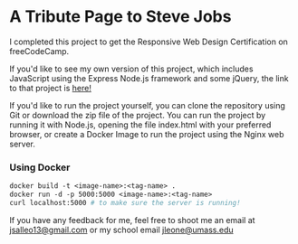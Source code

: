 # A Tribute Page to Steve Jobs
I completed this project to get the Responsive Web Design Certification on freeCodeCamp.

If you'd like to see my own version of this project, which includes JavaScript using the Express Node.js framework and some jQuery, the link to that project is <a title="link to my version of the project!" href="#">here!</a>

If you'd like to run the project yourself, you can clone the repository using Git or download the zip file of the project.  You can run the project by running it with Node.js, opening the file index.html with your preferred browser, or create a Docker Image to run the project using the Nginx web server.

### Using Docker
```Dockerfile
docker build -t <image-name>:<tag-name> .
docker run -d -p 5000:5000 <image-name>:<tag-name>
curl localhost:5000 # to make sure the server is running!
```

If you have any feedback for me, feel free to shoot me an email at jsalleo13@gmail.com or my school email jleone@umass.edu

[link]: #;
